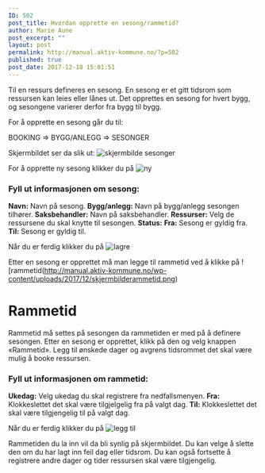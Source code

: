 ```yaml
---
ID: 502
post_title: Hvordan opprette en sesong/rammetid?
author: Marie Aune
post_excerpt: ""
layout: post
permalink: http://manual.aktiv-kommune.no/?p=502
published: true
post_date: 2017-12-18 15:01:51
---
```

Til en ressurs defineres en sesong. En sesong er et gitt tidsrom som ressursen kan leies eller lånes ut. Det opprettes en sesong for hvert bygg, og sesongene varierer derfor fra bygg til bygg.

For å opprette en sesong går du til:

BOOKING => BYGG/ANLEGG => SESONGER 

Skjermbildet ser da slik ut:
![skjermbilde sesonger](http://manual.aktiv-kommune.no/wp-content/uploads/2017/12/skjermbildesesonger.png)

For å opprette ny sesong klikker du på 
![ny](http://manual.aktiv-kommune.no/wp-content/uploads/2017/12/NY.png)


### Fyll ut informasjonen om sesong:
**Navn:** Navn på sesong.
**Bygg/anlegg:** Navn på bygg/anlegg sesongen tilhører.
**Saksbehandler:** Navn på saksbehandler.
**Ressurser:** Velg de ressursene du skal knytte til sesongen.
**Status:** 
**Fra:** Sesong er gyldig fra.
**Til:** Sesong er gyldig til. 


Når du er ferdig klikker du på 
![lagre](http://manual.aktiv-kommune.no/wp-content/uploads/2017/12/lagre.png)

Etter en sesong er opprettet må man legge til rammetid ved å klikke på 
![rammetid(http://manual.aktiv-kommune.no/wp-content/uploads/2017/12/skjermbilderammetid.png) 

# Rammetid

Rammetid må settes på sesongen da rammetiden er med på å definere sesongen. Etter en sesong er opprettet, klikk på den og velg knappen «Rammetid». Legg til ønskede dager og avgrens tidsrommet det skal være mulig å booke ressursen. 

### Fyll ut informasjonen om rammetid: 
**Ukedag:** Velg ukedag du skal registrere fra nedfallsmenyen.
**Fra:** Klokkeslettet det skal være tilgjelgelig fra på valgt dag.
**Til:** Klokkeslettet det skal være tilgjengelig til på valgt dag. 

Når du er ferdig klikker du på 
![legg til](http://manual.aktiv-kommune.no/wp-content/uploads/2017/12/leggtil.png)

Rammetiden du la inn vil da bli synlig på skjermbildet. Du kan velge å slette den om du har lagt inn feil dag eller tidsrom. Du kan også fortsette å registrere andre dager og tider ressursen skal være tilgjengelig.